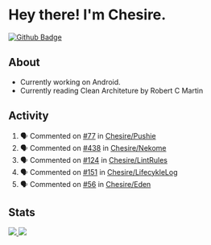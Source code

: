 # Hey there! I'm Chesire.

[![Github Badge](https://img.shields.io/badge/-Github-000?style=flat-square&logo=Github&logoColor=white&link=https://github.com/chesire)](https://github.com/chesire)

## About

<!-- Uses https://github.com/Chesire/natemoo-re -->
* Currently working on Android.
* Currently reading Clean Architeture by Robert C Martin
<!--
* Currently listening to: 
<a href="https://natemoo-re-iirbxe7wf.vercel.app/now-playing?open">
    <img src="https://natemoo-re-iirbxe7wf.vercel.app/now-playing" width="256" height="64" alt="Now Playing">
</a>  
-->

## Activity

<!-- Uses https://github.com/jamesgeorge007/github-activity-readme -->
<!--START_SECTION:activity-->
1. 🗣 Commented on [#77](https://github.com/Chesire/Pushie/issues/77) in [Chesire/Pushie](https://github.com/Chesire/Pushie)
2. 🗣 Commented on [#438](https://github.com/Chesire/Nekome/issues/438) in [Chesire/Nekome](https://github.com/Chesire/Nekome)
3. 🗣 Commented on [#124](https://github.com/Chesire/LintRules/issues/124) in [Chesire/LintRules](https://github.com/Chesire/LintRules)
4. 🗣 Commented on [#151](https://github.com/Chesire/LifecykleLog/issues/151) in [Chesire/LifecykleLog](https://github.com/Chesire/LifecykleLog)
5. 🗣 Commented on [#56](https://github.com/Chesire/Eden/issues/56) in [Chesire/Eden](https://github.com/Chesire/Eden)
<!--END_SECTION:activity-->

## Stats

<a href="https://github-readme-stats.vercel.app/api/top-langs/?username=chesire&theme=tokyonight">
    <img src="https://github-readme-stats.vercel.app/api/top-langs/?username=chesire&layout=compact&theme=tokyonight" >
</a>
<a href="https://github-readme-stats.vercel.app/api?username=chesire&show_icons=true&theme=tokyonight">
    <img src="https://github-readme-stats.vercel.app/api?username=chesire&show_icons=true&theme=tokyonight" >
</a>  
